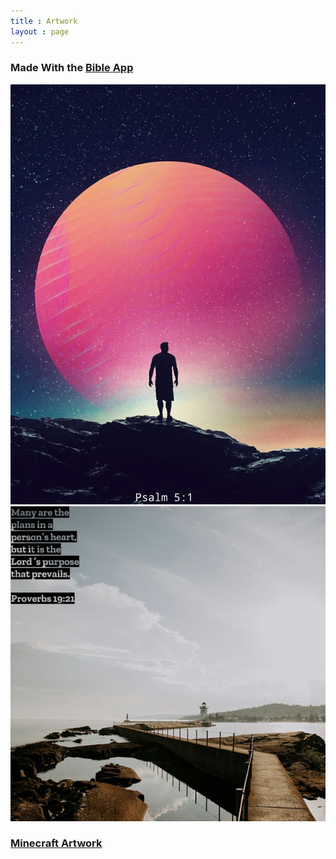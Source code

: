 ```yaml
---
title : Artwork
layout : page
---
```


<h3>Made With the <a href = "https://bible.com">Bible App</a></h3>
<img src="assets/pverbs5.1.jpg" alt="Proverbs 5:1">

<img src="assets/bwalkverse.jpg" alt="Boardwalk Verse Image">

<h3><a href = "samuraiowl.github.io/minecraft-art">Minecraft Artwork</a></h3>

